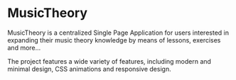 # MusicTheory

MusicTheory is a centralized Single Page Application for users interested in expanding their music theory knowledge by means of lessons, exercises and more...

The project features a wide variety of features, including modern and minimal design, CSS animations and responsive design.
